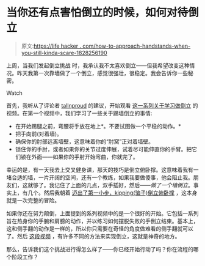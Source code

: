 # 当你还有点害怕倒立的时候，如何对待倒立

> 原文:[https://life hacker . com/how-to-approach-handstands-when-you-still-kinda-scare-1828256190](https://lifehacker.com/how-to-approach-handstands-when-youre-still-kinda-scare-1828256190)

上周，当我们发起倒立挑战 时，我承认我不太喜欢倒立——但我希望改变这种情况。昨天我第一次靠墙做了一个倒立，感觉很强壮，很稳定。我会告诉你一些秘密。

Watch

首先，我听从了评论者 [tallnproud](https://vitals.lifehacker.com/1828034278) 的建议，开始观看 [这一系列关于学习做倒立](https://www.youtube.com/playlist?list=PLCKKWSxoHHKxZODBLEVPAsuFoqWOr19Dy) 的视频。在第一个视频中，我们学习了一些关于踢墙倒立的事情:

*   在开始踢腿之前，弯腰将手放在地上*。不要试图做一个平稳的动作。*
*   把手向前(对着墙)。
*   确保你的肘部远离墙壁，这意味着你的“肘窝”正对着墙壁。
*   锁住你的手肘，或者如果你的关节过度伸展，试着尽可能伸直你的手臂。把它们锁在外面——如果你的手肘开始弯曲，你就完了。

幸运的是，有一天我去上交叉健身课，那天的技巧是倒立俯卧撑。这意味着我有一堵合适的墙，一片开阔的空间，还有一个教练，如果我要做傻事，他会阻止我。朋友们，这就够了。我记住了上面的几点，双手插好，然后——*做了一个墙倒立*。事实上，有几个。然后我朝着 [迈出了第一小步，kipping(骗子)倒立俯卧撑](https://www.youtube.com/watch?v=InRvHNUOlSs) ，这本身就是一次完整的冒险。

如果你还在努力颠倒，上面提到的系列视频中的是一个很好的开始。它包括一系列旨在热身你的手腕和肩膀的动作，并以练习如何摆脱失败的手倒立结束。基本上，这和侧手翻的动作是一样的，所以你只需要在奇怪的角度做难看的侧手翻就可以了。然后 [这段视频](https://www.youtube.com/watch?v=Ji99FIQWwA0&list=PLCKKWSxoHHKxZODBLEVPAsuFoqWOr19Dy&t=0s&index=6) ，有许多不同的方法来实现倒立，这就是神奇的地方。

那么，告诉我们这个挑战进行得怎么样了——你已经开始行动了吗？你在流程的哪个阶段工作？